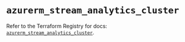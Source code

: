 # `azurerm_stream_analytics_cluster`

Refer to the Terraform Registry for docs: [`azurerm_stream_analytics_cluster`](https://registry.terraform.io/providers/hashicorp/azurerm/4.4.0/docs/resources/stream_analytics_cluster).
